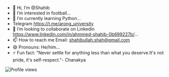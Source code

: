 - 👋 Hi, I’m @Shahib
- 👀 I’m interested in football...
- 🌱 I’m currently learning Python...
- Telegram https://t.me/arong_university
- 💞️ I’m looking to collaborate on Linkedin https://www.linkedin.com/in/ahmmed-shahib-0b699227b/...
- 📫 How to reach me Email: shahibullah.shah@gmail.com
- 😄 Pronouns: He/him...
- ⚡ Fun fact: "Never settle for anything less than what you deserve.It's not pride, it's self-respect."-
Chanakya


![Profile views](https://komarev.com/ghpvc/?username=Shahibullah&label=Profile%20views&color=0e75b6&style=flat)


